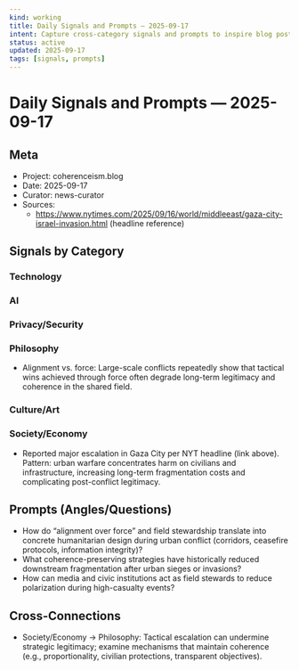 ```yaml
---
kind: working
title: Daily Signals and Prompts — 2025-09-17
intent: Capture cross-category signals and prompts to inspire blog posts
status: active
updated: 2025-09-17
tags: [signals, prompts]
---
```


# Daily Signals and Prompts — 2025-09-17

## Meta
- Project: coherenceism.blog
- Date: 2025-09-17
- Curator: news-curator
- Sources:
  - https://www.nytimes.com/2025/09/16/world/middleeast/gaza-city-israel-invasion.html (headline reference)

## Signals by Category

### Technology

### AI

### Privacy/Security

### Philosophy
- Alignment vs. force: Large-scale conflicts repeatedly show that tactical wins achieved through force often degrade long-term legitimacy and coherence in the shared field.

### Culture/Art

### Society/Economy
- Reported major escalation in Gaza City per NYT headline (link above). Pattern: urban warfare concentrates harm on civilians and infrastructure, increasing long-term fragmentation costs and complicating post-conflict legitimacy.

## Prompts (Angles/Questions)
- How do “alignment over force” and field stewardship translate into concrete humanitarian design during urban conflict (corridors, ceasefire protocols, information integrity)?
- What coherence-preserving strategies have historically reduced downstream fragmentation after urban sieges or invasions?
- How can media and civic institutions act as field stewards to reduce polarization during high-casualty events?

## Cross-Connections
- Society/Economy → Philosophy: Tactical escalation can undermine strategic legitimacy; examine mechanisms that maintain coherence (e.g., proportionality, civilian protections, transparent objectives).

